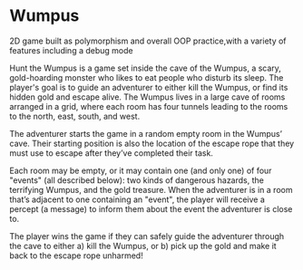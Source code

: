 # Wumpus
2D game built as polymorphism and overall OOP practice,with a variety of features including a debug mode


Hunt the Wumpus is a game set inside the cave of the Wumpus, a scary, gold-hoarding monster
who likes to eat people who disturb its sleep. The player's goal is to guide an adventurer to
either kill the Wumpus, or find its hidden gold and escape alive. The Wumpus lives in a large
cave of rooms arranged in a grid, where each room has four tunnels leading to the rooms to the
north, east, south, and west.

The adventurer starts the game in a random empty room in the Wumpus’ cave. Their starting
position is also the location of the escape rope that they must use to escape after they’ve
completed their task.

Each room may be empty, or it may contain one (and only one) of four "events" (all described
below): two kinds of dangerous hazards, the terrifying Wumpus, and the gold treasure. When
the adventurer is in a room that’s adjacent to one containing an "event", the player will receive a
percept (a message) to inform them about the event the adventurer is close to.

The player wins the game if they can safely guide the adventurer through the cave to either a)
kill the Wumpus, or b) pick up the gold and make it back to the escape rope unharmed!


